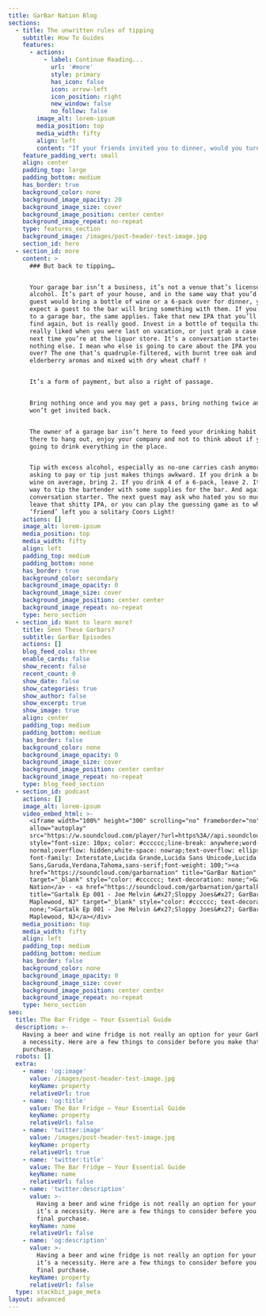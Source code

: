 ```yaml
---
title: GarBar Nation Blog
sections:
  - title: The unwritten rules of tipping
    subtitle: How To Guides
    features:
      - actions:
          - label: Continue Reading...
            url: '#more'
            style: primary
            has_icon: false
            icon: arrow-left
            icon_position: right
            new_window: false
            no_follow: false
        image_alt: lorem-ipsum
        media_position: top
        media_width: fifty
        align: left
        content: "If your friends invited you to dinner, would you turn up empty handed? If your kids (or you) were invited to a birthday party, would you show up without a gift or a card? If you answered yes to either of those, then owning a garage bar might not be for you!\n\n\_Garage bars are personal spaces that are usually built to hang out with friends and family, not as a way to make money. If you want to make money (rather than spend it on anything from neon signs to kegerators), then maybe buy or invest in a bar or a business. To be completely upfront and honest here, a garage bar is a sure fire way to lose money… well, it’s not lost, it’s spent on entertaining and hanging out.\n"
    feature_padding_vert: small
    align: center
    padding_top: large
    padding_bottom: medium
    has_border: true
    background_color: none
    background_image_opacity: 20
    background_image_size: cover
    background_image_position: center center
    background_image_repeat: no-repeat
    type: features_section
    background_image: /images/post-header-test-image.jpg
    section_id: hero
  - section_id: more
    content: >
      ### But back to tipping…


      Your garage bar isn’t a business, it’s not a venue that’s licensed to sell
      alcohol. It’s part of your house, and in the same way that you’d hope a
      guest would bring a bottle of wine or a 6-pack over for dinner, you should
      expect a guest to the bar will bring something with them. If you’re going
      to a garage bar, the same applies. Take that new IPA that you’ll never
      find again, but is really good. Invest in a bottle of tequila that you
      really liked when you were last on vacation, or just grab a case of beer
      next time you’re at the liquor store. It’s a conversation starter if
      nothing else. I mean who else is going to care about the IPA you bought
      over? The one that’s quadruple-filtered, with burnt tree oak and
      elderberry aromas and mixed with dry wheat chaff !


      It’s a form of payment, but also a right of passage.


      Bring nothing once and you may get a pass, bring nothing twice and you
      won’t get invited back.


      The owner of a garage bar isn’t here to feed your drinking habit. They are
      there to hang out, enjoy your company and not to think about if you’re
      going to drink everything in the place. 


      Tip with excess alcohol, especially as no-one carries cash anymore, and
      asking to pay or tip just makes things awkward. If you drink a bottle of
      wine on average, bring 2. If you drink 4 of a 6-pack, leave 2. It’s also a
      way to tip the bartender with some supplies for the bar. And again, it’s a
      conversation starter. The next guest may ask who hated you so much to
      leave that shitty IPA, or you can play the guessing game as to which
      ‘friend’ left you a solitary Coors Light!
    actions: []
    image_alt: lorem-ipsum
    media_position: top
    media_width: fifty
    align: left
    padding_top: medium
    padding_bottom: none
    has_border: true
    background_color: secondary
    background_image_opacity: 0
    background_image_size: cover
    background_image_position: center center
    background_image_repeat: no-repeat
    type: hero_section
  - section_id: Want to learn more?
    title: Seen These Garbars?
    subtitle: GarBar Episodes
    actions: []
    blog_feed_cols: three
    enable_cards: false
    show_recent: false
    recent_count: 0
    show_date: false
    show_categories: true
    show_author: false
    show_excerpt: true
    show_image: true
    align: center
    padding_top: medium
    padding_bottom: medium
    has_border: false
    background_color: none
    background_image_opacity: 0
    background_image_size: cover
    background_image_position: center center
    background_image_repeat: no-repeat
    type: blog_feed_section
  - section_id: podcast
    actions: []
    image_alt: lorem-ipsum
    video_embed_html: >-
      <iframe width="100%" height="300" scrolling="no" frameborder="no"
      allow="autoplay"
      src="https://w.soundcloud.com/player/?url=https%3A//api.soundcloud.com/tracks/1112227564&color=%23ff5500&auto_play=false&hide_related=false&show_comments=true&show_user=true&show_reposts=false&show_teaser=true&visual=true"></iframe><div
      style="font-size: 10px; color: #cccccc;line-break: anywhere;word-break:
      normal;overflow: hidden;white-space: nowrap;text-overflow: ellipsis;
      font-family: Interstate,Lucida Grande,Lucida Sans Unicode,Lucida
      Sans,Garuda,Verdana,Tahoma,sans-serif;font-weight: 100;"><a
      href="https://soundcloud.com/garbarnation" title="GarBar Nation"
      target="_blank" style="color: #cccccc; text-decoration: none;">GarBar
      Nation</a> · <a href="https://soundcloud.com/garbarnation/gartalk-ep-001"
      title="Gartalk Ep 001 - Joe Melvin &#x27;Sloppy Joes&#x27; GarBar in
      Maplewood, NJ" target="_blank" style="color: #cccccc; text-decoration:
      none;">Gartalk Ep 001 - Joe Melvin &#x27;Sloppy Joes&#x27; GarBar in
      Maplewood, NJ</a></div>
    media_position: top
    media_width: fifty
    align: left
    padding_top: medium
    padding_bottom: medium
    has_border: false
    background_color: none
    background_image_opacity: 0
    background_image_size: cover
    background_image_position: center center
    background_image_repeat: no-repeat
    type: hero_section
seo:
  title: The Bar Fridge – Your Essential Guide
  description: >-
    Having a beer and wine fridge is not really an option for your GarBar, it’s
    a necessity. Here are a few things to consider before you make that final
    purchase.
  robots: []
  extra:
    - name: 'og:image'
      value: /images/post-header-test-image.jpg
      keyName: property
      relativeUrl: true
    - name: 'og:title'
      value: The Bar Fridge – Your Essential Guide
      keyName: property
      relativeUrl: false
    - name: 'twitter:image'
      value: /images/post-header-test-image.jpg
      keyName: property
      relativeUrl: true
    - name: 'twitter:title'
      value: The Bar Fridge – Your Essential Guide
      keyName: name
      relativeUrl: false
    - name: 'twitter:description'
      value: >-
        Having a beer and wine fridge is not really an option for your GarBar,
        it’s a necessity. Here are a few things to consider before you make that
        final purchase.
      keyName: name
      relativeUrl: false
    - name: 'og:description'
      value: >-
        Having a beer and wine fridge is not really an option for your GarBar,
        it’s a necessity. Here are a few things to consider before you make that
        final purchase.
      keyName: property
      relativeUrl: false
  type: stackbit_page_meta
layout: advanced
---
```

